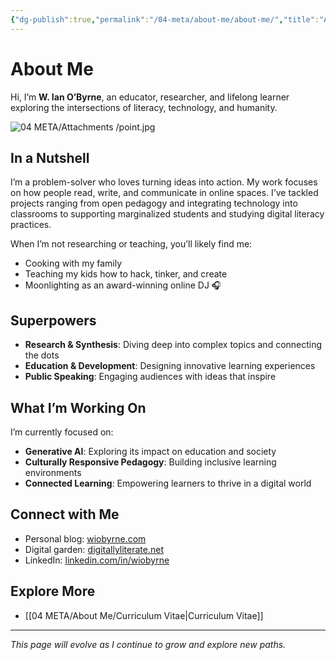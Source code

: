 ```yaml
---
{"dg-publish":true,"permalink":"/04-meta/about-me/about-me/","title":"About Me","tags":["about","profile"]}
---
```


# About Me  

Hi, I’m **W. Ian O’Byrne**, an educator, researcher, and lifelong learner exploring the intersections of literacy, technology, and humanity.  

![04 META/Attachments /point.jpg](/img/user/04%20META/Attachments%20/point.jpg)
## In a Nutshell  
I’m a problem-solver who loves turning ideas into action. My work focuses on how people read, write, and communicate in online spaces. I’ve tackled projects ranging from open pedagogy and integrating technology into classrooms to supporting marginalized students and studying digital literacy practices.  

When I’m not researching or teaching, you’ll likely find me:
- Cooking with my family  
- Teaching my kids how to hack, tinker, and create  
- Moonlighting as an award-winning online DJ 🎧  

## Superpowers  
- **Research & Synthesis**: Diving deep into complex topics and connecting the dots  
- **Education & Development**: Designing innovative learning experiences  
- **Public Speaking**: Engaging audiences with ideas that inspire  

## What I’m Working On  
I’m currently focused on:  
- **Generative AI**: Exploring its impact on education and society  
- **Culturally Responsive Pedagogy**: Building inclusive learning environments  
- **Connected Learning**: Empowering learners to thrive in a digital world  

## Connect with Me  
- Personal blog: [wiobyrne.com](https://wiobyrne.com)  
- Digital garden: [digitallyliterate.net](https://digitallyliterate.net)  
- LinkedIn: [linkedin.com/in/wiobyrne](https://linkedin.com/in/wiobyrne)  

## Explore More
- [[04 META/About Me/Curriculum Vitae\|Curriculum Vitae]]

---
*This page will evolve as I continue to grow and explore new paths.*

